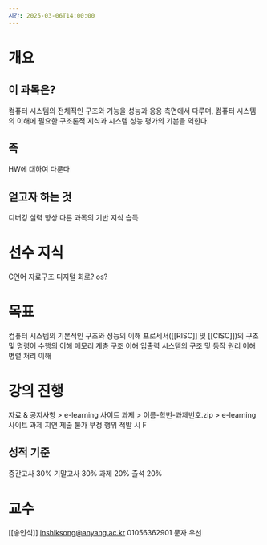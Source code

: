 ```yaml
---
시간: 2025-03-06T14:00:00
---
```

# 개요 
## 이 과목은?
컴퓨터 시스템의 전체적인 구조와 기능을 성능과 응용 측면에서 다루며, 컴퓨터 시스템의 이해에 필요한 구조론적 지식과 시스템 성능 평가의 기본을 익힌다.
## 즉
HW에 대하여 다룬다

## 얻고자 하는 것
디버깅 실력 향상
다른 과목의 기반 지식 습득

# 선수 지식
C언어 
자료구조
디지털 회로? 
os?
# 목표 
컴퓨터 시스템의 기본적인 구조와 성능의 이해
프로세서([[RISC]] 및 [[CISC]])의 구조 및 명령어 수행의 이해
메모리 계층 구조 이해
입출력 시스템의 구조 및 동작 원리 이해
병렬 처리 이해

# 강의 진행
자료 & 공지사항 > e-learning 사이트 
과제 > 이름-학번-과제번호.zip > e-learning 사이트 
과제 지연 제출 불가 
부정 행위 적발 시 F 
## 성적 기준 
중간고사 30%
기말고사 30%
과제 20%
출석 20% 
 
# 교수 
[[송인식]] inshiksong@anyang.ac.kr 01056362901 문자 우선 
